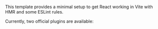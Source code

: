 # 

This template provides a minimal setup to get React working in Vite with HMR and some ESLint rules.

Currently, two official plugins are available:

